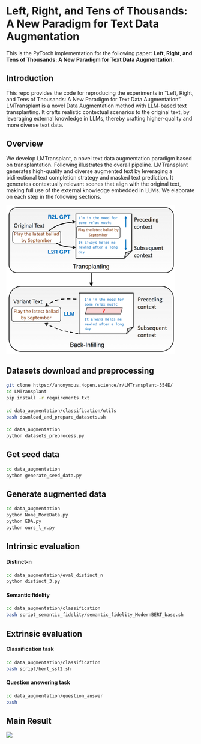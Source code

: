 # Left, Right, and Tens of Thousands: A New Paradigm for Text Data Augmentation
This is the PyTorch implementation for the following paper: **Left, Right, and Tens of Thousands: A New Paradigm for Text Data Augmentation**.


## Introduction
This repo provides the code for reproducing the experiments in “Left, Right, and Tens of Thousands: A New Paradigm for Text Data Augmentation”. 
LMTransplant is a novel Data Augmentation method with LLM-based text transplanting. 
It crafts realistic contextual scenarios to the original text, by leveraging external knowledge in LLMs, thereby crafting higher-quality and more diverse text data.


## Overview
We develop LMTransplant, a novel text data augmentation paradigm based on transplantation. Following illustrates the overall pipeline.
LMTransplant generates high-quality and diverse augmented text by leveraging a bidirectional text completion strategy and masked text prediction. 
It generates contextually relevant scenes that align with the original text, making full use of the external knowledge embedded in LLMs. 
We elaborate on each step in the following sections.

<img src="overview.png" width="450"><br/>


## Datasets download and preprocessing

```bash
git clone https://anonymous.4open.science/r/LMTransplant-354E/
cd LMTransplant
pip install -r requirements.txt

cd data_augmentation/classification/utils
bash download_and_prepare_datasets.sh

cd data_augmentation
python datasets_preprocess.py
```


## Get seed data

```bash
cd data_augmentation
python generate_seed_data.py
```


## Generate augmented data

```bash
cd data_augmentation
python None_MoreData.py
python EDA.py
python ours_l_r.py
```


## Intrinsic evaluation

#### Distinct-n
```bash
cd data_augmentation/eval_distinct_n
python distinct_3.py
```

#### Semantic fidelity
```bash
cd data_augmentation/classification
bash script_semantic_fidelity/semantic_fidelity_ModernBERT_base.sh
```


## Extrinsic evaluation

#### Classification task
```bash
cd data_augmentation/classification
bash script/bert_sst2.sh
```

#### Question answering task
```bash
cd data_augmentation/question_answer
bash 
```



## Main Result
<img src="result.png" width="750"><br/>


